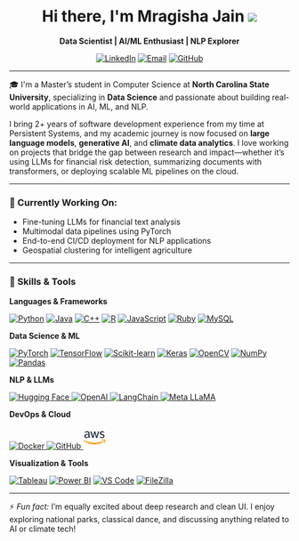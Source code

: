 <h1 align="center">
  Hi there, I'm Mragisha Jain <img src="https://media.giphy.com/media/hvRJCLFzcasrR4ia7z/giphy.gif" width="30px"/>
</h1>

<p align="center">
  <strong>Data Scientist | AI/ML Enthusiast | NLP Explorer</strong>
</p>

<p align="center">
  <a href="https://www.linkedin.com/in/mragisha-jain/"><img src="https://img.shields.io/badge/LinkedIn-blue?style=flat&logo=linkedin" alt="LinkedIn"/></a>
  <a href="mailto:jainmragisha24@gmail.com"><img src="https://img.shields.io/badge/Email-D14836?style=flat&logo=gmail&logoColor=white" alt="Email"/></a>
  <a href="https://github.com/mragisha"><img src="https://img.shields.io/badge/GitHub-black?style=flat&logo=github" alt="GitHub"/></a>
</p>

---

🎓 I'm a Master’s student in Computer Science at **North Carolina State University**, specializing in **Data Science** and passionate about building real-world applications in AI, ML, and NLP.

I bring 2+ years of software development experience from my time at Persistent Systems, and my academic journey is now focused on **large language models**, **generative AI**, and **climate data analytics**. I love working on projects that bridge the gap between research and impact—whether it’s using LLMs for financial risk detection, summarizing documents with transformers, or deploying scalable ML pipelines on the cloud.

---

### 🚀 Currently Working On:
- Fine-tuning LLMs for financial text analysis  
- Multimodal data pipelines using PyTorch  
- End-to-end CI/CD deployment for NLP applications  
- Geospatial clustering for intelligent agriculture  

---

### 🧠 Skills & Tools

**Languages & Frameworks**  
<p align="left">
  <a href="https://www.python.org/" target="_blank" rel="noopener noreferrer"><img src="https://cdn.jsdelivr.net/gh/devicons/devicon/icons/python/python-original.svg" width="40" alt="Python" /></a>
  <a href="https://www.java.com/" target="_blank" rel="noopener noreferrer"><img src="https://cdn.jsdelivr.net/gh/devicons/devicon/icons/java/java-original.svg" width="40" alt="Java" /></a>
  <a href="https://isocpp.org/" target="_blank" rel="noopener noreferrer"><img src="https://cdn.jsdelivr.net/gh/devicons/devicon/icons/cplusplus/cplusplus-original.svg" width="40" alt="C++" /></a>
  <a href="https://www.r-project.org/" target="_blank" rel="noopener noreferrer"><img src="https://cdn.jsdelivr.net/gh/devicons/devicon/icons/r/r-original.svg" width="40" alt="R" /></a>
  <a href="https://developer.mozilla.org/en-US/docs/Web/JavaScript" target="_blank" rel="noopener noreferrer"><img src="https://cdn.jsdelivr.net/gh/devicons/devicon/icons/javascript/javascript-original.svg" width="40" alt="JavaScript" /></a>
  <a href="https://www.ruby-lang.org/" target="_blank" rel="noopener noreferrer"><img src="https://cdn.jsdelivr.net/gh/devicons/devicon/icons/ruby/ruby-original.svg" width="40" alt="Ruby" /></a>
  <a href="https://www.mysql.com/" target="_blank" rel="noopener noreferrer"><img src="https://cdn.jsdelivr.net/gh/devicons/devicon/icons/mysql/mysql-original.svg" width="40" alt="MySQL" /></a>
</p>

**Data Science & ML**  
<p align="left">
  <a href="https://pytorch.org/" target="_blank" rel="noopener noreferrer"><img src="https://cdn.jsdelivr.net/gh/devicons/devicon/icons/pytorch/pytorch-original.svg" width="40" alt="PyTorch" /></a>
  <a href="https://www.tensorflow.org/" target="_blank" rel="noopener noreferrer"><img src="https://cdn.jsdelivr.net/gh/devicons/devicon/icons/tensorflow/tensorflow-original.svg" width="40" alt="TensorFlow" /></a>
  <a href="https://scikit-learn.org/" target="_blank" rel="noopener noreferrer"><img src="https://upload.wikimedia.org/wikipedia/commons/0/05/Scikit_learn_logo_small.svg" width="40" alt="Scikit-learn" /></a>
  <a href="https://keras.io/" target="_blank" rel="noopener noreferrer"><img src="https://upload.wikimedia.org/wikipedia/commons/a/ae/Keras_logo.svg" width="40" alt="Keras" /></a>
  <a href="https://opencv.org/" target="_blank" rel="noopener noreferrer"><img src="https://cdn.jsdelivr.net/gh/devicons/devicon/icons/opencv/opencv-original.svg" width="40" alt="OpenCV" /></a>
  <a href="https://numpy.org/" target="_blank" rel="noopener noreferrer"><img src="https://cdn.jsdelivr.net/gh/devicons/devicon/icons/numpy/numpy-original.svg" width="40" alt="NumPy" /></a>
  <a href="https://pandas.pydata.org/" target="_blank" rel="noopener noreferrer"><img src="https://cdn.jsdelivr.net/gh/devicons/devicon/icons/pandas/pandas-original.svg" width="40" alt="Pandas" /></a>
</p>

**NLP & LLMs**  
<p align="left">
  <a href="https://huggingface.co/" target="_blank" rel="noopener noreferrer">
    <img src="https://cdn.jsdelivr.net/gh/simple-icons/simple-icons/icons/huggingface.svg" width="40" alt="Hugging Face" />
  </a>
  <a href="https://openai.com/" target="_blank" rel="noopener noreferrer">
    <img src="https://upload.wikimedia.org/wikipedia/commons/4/4d/OpenAI_Logo.svg" width="40" alt="OpenAI" />
  </a>
  <!-- LangChain (fallback to favicon) -->
  <a href="https://www.langchain.com/" target="_blank" rel="noopener noreferrer">
    <img src="https://raw.githubusercontent.com/langchain-ai/langchain/master/docs/static/img/favicon.ico" width="40" alt="LangChain" />
  </a>

<a href="https://ai.meta.com/llama/" target="_blank" rel="noopener noreferrer">
  <img src="https://upload.wikimedia.org/wikipedia/commons/thumb/0/0b/Meta_Platforms_Inc._logo.svg/512px-Meta_Platforms_Inc._logo.svg.png" width="40" alt="Meta LLaMA" />
</a>



</p>

**DevOps & Cloud**  
<p align="left">
  <a href="https://www.docker.com/" target="_blank" rel="noopener noreferrer">
    <img src="https://cdn.jsdelivr.net/gh/devicons/devicon/icons/docker/docker-original.svg" width="40" alt="Docker" />
  </a>
  <a href="https://github.com/" target="_blank" rel="noopener noreferrer">
    <img src="https://cdn.jsdelivr.net/gh/devicons/devicon/icons/github/github-original.svg" width="40" alt="GitHub" />
  </a>
  <a href="https://aws.amazon.com/" target="_blank" rel="noopener noreferrer">
    <img src="https://raw.githubusercontent.com/devicons/devicon/master/icons/amazonwebservices/amazonwebservices-original-wordmark.svg" width="40" alt="AWS" />
  </a>
</p>


**Visualization & Tools**  
<p align="left">
  <a href="https://www.tableau.com/" target="_blank" rel="noopener noreferrer"><img src="https://upload.wikimedia.org/wikipedia/commons/4/4b/Tableau_Logo.png" width="40" alt="Tableau" /></a>
  <a href="https://powerbi.microsoft.com/" target="_blank" rel="noopener noreferrer"><img src="https://img.icons8.com/color/48/000000/power-bi.png" width="40" alt="Power BI" /></a>
  <a href="https://code.visualstudio.com/" target="_blank" rel="noopener noreferrer"><img src="https://cdn.jsdelivr.net/gh/devicons/devicon/icons/vscode/vscode-original.svg" width="40" alt="VS Code" /></a>
  <a href="https://filezilla-project.org/" target="_blank" rel="noopener noreferrer"><img src="https://cdn.jsdelivr.net/gh/devicons/devicon/icons/filezilla/filezilla-plain.svg" width="40" alt="FileZilla" /></a>
</p>


---

⚡ *Fun fact:* I’m equally excited about deep research and clean UI. I enjoy exploring national parks, classical dance, and discussing anything related to AI or climate tech!
